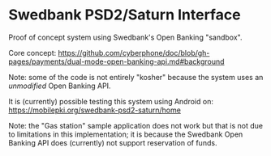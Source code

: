 # Swedbank PSD2/Saturn Interface

Proof of concept system using Swedbank's Open Banking "sandbox".

Core concept: https://github.com/cyberphone/doc/blob/gh-pages/payments/dual-mode-open-banking-api.md#background

Note: some of the code is not entirely "kosher" because the system uses an *unmodified* Open Banking API.

It is (currently) possible testing this system using Android on: https://mobilepki.org/swedbank-psd2-saturn/home

Note: the "Gas station" sample application does not work but that is not due to limitations in this
implementation; it is because the Swedbank Open Banking API does (currently) not support reservation of funds.
